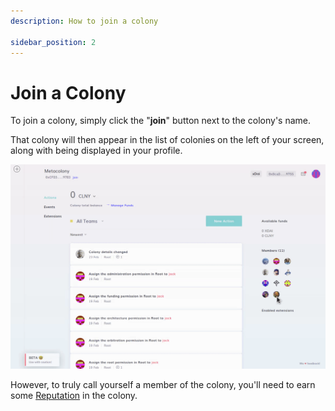 ```yaml
---
description: How to join a colony

sidebar_position: 2
---
```


# Join a Colony

To join a colony, simply click the "**join**" button next to the colony's name.

That colony will then appear in the list of colonies on the left of your screen, along with being displayed in your profile.

![](<../craft/assets/Screen record from 2021-03-03 15.40.20.gif>)

However, to truly call yourself a member of the colony, you'll need to earn some [Reputation](../learn/key-concepts/reputation.md) in the colony.

